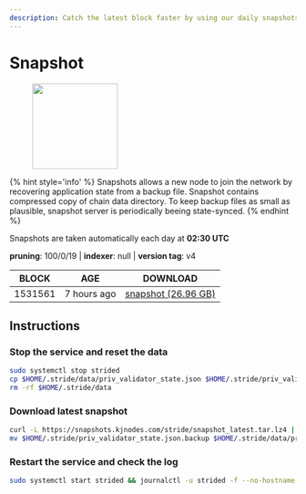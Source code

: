 ```yaml
---
description: Catch the latest block faster by using our daily snapshots.
---
```


# Snapshot

<figure><img src="https://raw.githubusercontent.com/kj89/testnet_manuals/main/pingpub/logos/stride.png" width="150" alt=""><figcaption></figcaption></figure>

{% hint style='info' %}
Snapshots allows a new node to join the network by recovering application state from a backup file. 
Snapshot contains compressed copy of chain data directory. To keep backup files as small as plausible, 
snapshot server is periodically beeing state-synced.
{% endhint %}

Snapshots are taken automatically each day at **02:30 UTC**

**pruning**: 100/0/19 | **indexer**: null | **version tag**: v4

| BLOCK             | AGE             | DOWNLOAD                                                                                            |
| ----------------- | --------------- | --------------------------------------------------------------------------------------------------- |
| 1531561 | 7 hours ago | [snapshot (26.96 GB)](https://snapshots.kjnodes.com/stride/snapshot\_latest.tar.lz4) |

## Instructions

### Stop the service and reset the data

```bash
sudo systemctl stop strided
cp $HOME/.stride/data/priv_validator_state.json $HOME/.stride/priv_validator_state.json.backup
rm -rf $HOME/.stride/data
```

### Download latest snapshot

```bash
curl -L https://snapshots.kjnodes.com/stride/snapshot_latest.tar.lz4 | lz4 -dc - | tar -xf - -C $HOME/.stride
mv $HOME/.stride/priv_validator_state.json.backup $HOME/.stride/data/priv_validator_state.json
```

### Restart the service and check the log

```bash
sudo systemctl start strided && journalctl -u strided -f --no-hostname -o cat
```
